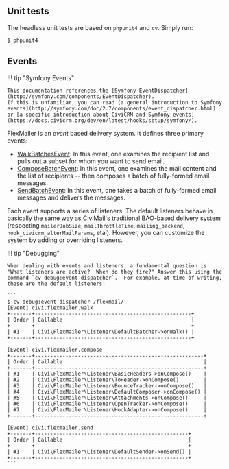 ## Unit tests

The headless unit tests are based on `phpunit4` and `cv`. Simply run:

```
$ phpunit4
```

## Events

!!! tip "Symfony Events"

    This documentation references the [Symfony EventDispatcher](http://symfony.com/components/EventDispatcher).
    If this is unfamiliar, you can read [a general introduction to Symfony events](http://symfony.com/doc/2.7/components/event_dispatcher.html)
    or [a specific introduction about CiviCRM and Symfony events](https://docs.civicrm.org/dev/en/latest/hooks/setup/symfony/).

FlexMailer is an *event* based delivery system. It defines three primary events:

* [WalkBatchesEvent](WalkBatchesEvent.md): In this event, one examines the recipient list and pulls out a subset for whom you want to send email.
* [ComposeBatchEvent](ComposeBatchEvent.md): In this event, one examines the mail content and the list of recipients -- then composes a batch of fully-formed email messages.
* [SendBatchEvent](SendBatchEvent.md): In this event, one takes a batch of fully-formed email messages and delivers the messages.

Each event supports a series of listeners.  The default listeners behave in basically the same way as CiviMail's traditional BAO-based delivery
system (respecting `mailerJobSize`, `mailThrottleTime`, `mailing_backend`, `hook_civicrm_alterMailParams`, etal).  However, you can customize
the system by adding or overriding listeners.

!!! tip "Debugging"

    When dealing with events and listeners, a fundamental question is: "What listeners are active?  When do they fire?" Answer this using the
    command `cv debug:event-dispatcher`.  For example, at time of writing, these are the default listeners:

    ```
    $ cv debug:event-dispatcher /flexmail/
    [Event] civi.flexmailer.walk
    +-------+---------------------------------------------------+
    | Order | Callable                                          |
    +-------+---------------------------------------------------+
    | #1    | Civi\FlexMailer\Listener\DefaultBatcher->onWalk() |
    +-------+---------------------------------------------------+

    [Event] civi.flexmailer.compose
    +-------+-------------------------------------------------------+
    | Order | Callable                                              |
    +-------+-------------------------------------------------------+
    | #1    | Civi\FlexMailer\Listener\BasicHeaders->onCompose()    |
    | #2    | Civi\FlexMailer\Listener\ToHeader->onCompose()        |
    | #3    | Civi\FlexMailer\Listener\BounceTracker->onCompose()   |
    | #4    | Civi\FlexMailer\Listener\DefaultComposer->onCompose() |
    | #5    | Civi\FlexMailer\Listener\Attachments->onCompose()     |
    | #6    | Civi\FlexMailer\Listener\OpenTracker->onCompose()     |
    | #7    | Civi\FlexMailer\Listener\HookAdapter->onCompose()     |
    +-------+-------------------------------------------------------+

    [Event] civi.flexmailer.send
    +-------+--------------------------------------------------+
    | Order | Callable                                         |
    +-------+--------------------------------------------------+
    | #1    | Civi\FlexMailer\Listener\DefaultSender->onSend() |
    +-------+--------------------------------------------------+
    ```
